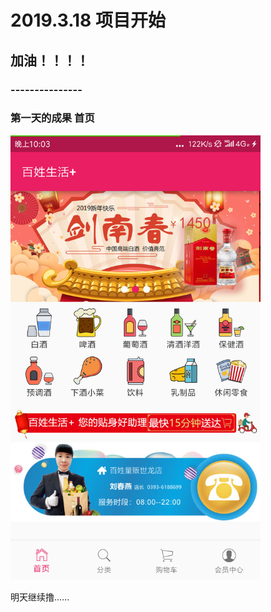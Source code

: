 # 2019.3.18 项目开始

## 加油！！！！


### ---------------

### 第一天的成果   首页


<img src="./img/one.png" width="400" >



明天继续撸......




